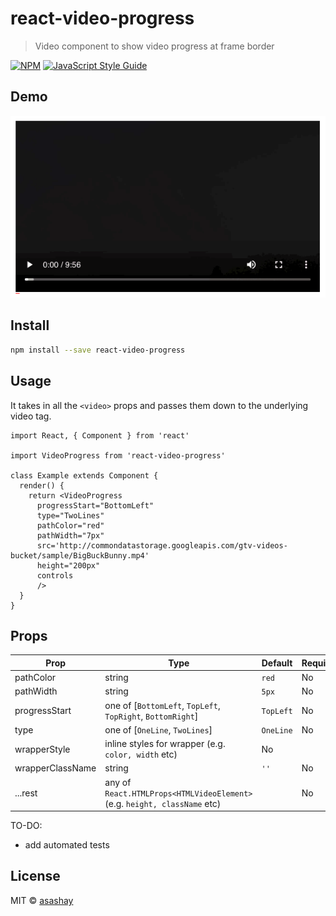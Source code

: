 # react-video-progress

> Video component to show video progress at frame border

[![NPM](https://img.shields.io/npm/v/react-video-progress.svg)](https://www.npmjs.com/package/react-video-progress) [![JavaScript Style Guide](https://img.shields.io/badge/code_style-standard-brightgreen.svg)](https://standardjs.com)

## Demo
![Video Progressbar Demo](demo/demo.gif)

## Install

```bash
npm install --save react-video-progress
```

## Usage

It takes in all the `<video>` props and passes them down to the underlying video tag.

```tsx
import React, { Component } from 'react'

import VideoProgress from 'react-video-progress'

class Example extends Component {
  render() {
    return <VideoProgress
      progressStart="BottomLeft"
      type="TwoLines"
      pathColor="red"
      pathWidth="7px"
      src='http://commondatastorage.googleapis.com/gtv-videos-bucket/sample/BigBuckBunny.mp4'
      height="200px"
      controls
      />
  }
}
```

## Props
| Prop | Type | Default | Required |
|---|---|---|---|
| pathColor | string | `red` | No |
| pathWidth | string | `5px` | No |
| progressStart | one of [`BottomLeft`, `TopLeft`, `TopRight`, `BottomRight`] | `TopLeft` | No |
| type | one of [`OneLine`, `TwoLines`] | `OneLine` | No |
| wrapperStyle | inline styles for wrapper (e.g. `color, width` etc) | No |
| wrapperClassName | string | `''` | No |
| ...rest | any of `React.HTMLProps<HTMLVideoElement>` (e.g. `height, className` etc) |  | No |


TO-DO:
- add automated tests

## License

MIT © [asashay](https://github.com/asashay)

